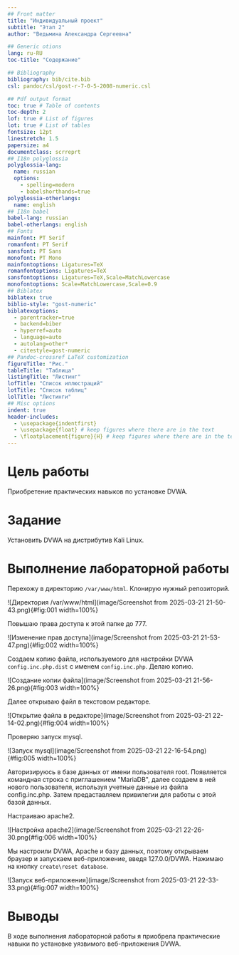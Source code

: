 ```yaml
---
## Front matter
title: "Индивидуальный проект"
subtitle: "Этап 2"
author: "Ведьмина Александра Сергеевна"

## Generic otions
lang: ru-RU
toc-title: "Содержание"

## Bibliography
bibliography: bib/cite.bib
csl: pandoc/csl/gost-r-7-0-5-2008-numeric.csl

## Pdf output format
toc: true # Table of contents
toc-depth: 2
lof: true # List of figures
lot: true # List of tables
fontsize: 12pt
linestretch: 1.5
papersize: a4
documentclass: scrreprt
## I18n polyglossia
polyglossia-lang:
  name: russian
  options:
	- spelling=modern
	- babelshorthands=true
polyglossia-otherlangs:
  name: english
## I18n babel
babel-lang: russian
babel-otherlangs: english
## Fonts
mainfont: PT Serif
romanfont: PT Serif
sansfont: PT Sans
monofont: PT Mono
mainfontoptions: Ligatures=TeX
romanfontoptions: Ligatures=TeX
sansfontoptions: Ligatures=TeX,Scale=MatchLowercase
monofontoptions: Scale=MatchLowercase,Scale=0.9
## Biblatex
biblatex: true
biblio-style: "gost-numeric"
biblatexoptions:
  - parentracker=true
  - backend=biber
  - hyperref=auto
  - language=auto
  - autolang=other*
  - citestyle=gost-numeric
## Pandoc-crossref LaTeX customization
figureTitle: "Рис."
tableTitle: "Таблица"
listingTitle: "Листинг"
lofTitle: "Список иллюстраций"
lotTitle: "Список таблиц"
lolTitle: "Листинги"
## Misc options
indent: true
header-includes:
  - \usepackage{indentfirst}
  - \usepackage{float} # keep figures where there are in the text
  - \floatplacement{figure}{H} # keep figures where there are in the text
---
```


# Цель работы

Приобретение практических навыков по установке DVWA.

# Задание

Установить DVWA на дистрибутив Kali Linux.

# Выполнение лабораторной работы

Перехожу в директорию `/var/www/html`. Клонирую нужный репозиторий.

![Директория /var/www/html](image/Screenshot from 2025-03-21 21-50-43.png){#fig:001 width=100%}

Повышаю права доступа к этой папке до 777.

![Изменение прав доступа](image/Screenshot from 2025-03-21 21-53-47.png){#fig:002 width=100%}

Создаем копию файла, используемого для настройки DVWA `config.inc.php.dist` с именем `config.inc.php`. Делаю копию.

![Создание копии файла](image/Screenshot from 2025-03-21 21-56-26.png){#fig:003 width=100%}

Далее открываю файл в текстовом редакторе.

![Открытие файла в редакторе](image/Screenshot from 2025-03-21 22-14-02.png){#fig:004 width=100%}

Проверяю запуск mysql.

![Запуск mysql](image/Screenshot from 2025-03-21 22-16-54.png){#fig:005 width=100%}

Авторизируюсь в базе данных от имени пользователя root. Появляется командная строка с приглашением "MariaDB", далее создаем в ней нового пользователя, используя учетные данные из файла config.inc.php. Затем предаставляем привилегии для работы с этой базой данных.


Настраиваю apache2.

![Настройка apache2](image/Screenshot from 2025-03-21 22-26-30.png{#fig:006 width=100%}

Мы настроили DVWA, Apache и базу данных, поэтому открываем браузер и запускаем веб-приложение, введя 127.0.0/DVWA. Нажимаю на кнопку `create\reset database`.

![Запуск веб-приложения](image/Screenshot from 2025-03-21 22-33-33.png){#fig:007 width=100%}

# Выводы

В ходе выполнения лабораторной работы я приобрела практические навыки по установке уязвимого веб-приложения DVWA.

